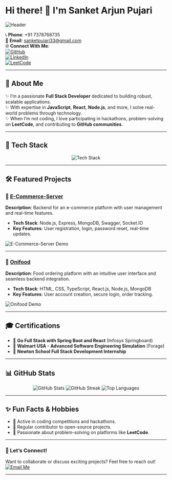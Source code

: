 # Hi there! 👋 I'm Sanket Arjun Pujari

![Header](https://user-images.githubusercontent.com/your-image-link/header.gif)

📞 **Phone**: +91 7378768735  
📧 **Email**: sanketpujari33@gmail.com  
🌐 **Connect With Me**:  
[![GitHub](https://img.shields.io/badge/GitHub-Profile-black?style=for-the-badge&logo=github)](https://github.com/Sanketpujari33)  
[![LinkedIn](https://img.shields.io/badge/LinkedIn-Connect-blue?style=for-the-badge&logo=linkedin)](https://www.linkedin.com/in/sanketpujari33/)  
[![LeetCode](https://img.shields.io/badge/LeetCode-Profile-orange?style=for-the-badge&logo=leetcode)](https://leetcode.com/Sanketpujari33/)

---

## 🌟 About Me

✨ I’m a passionate **Full Stack Developer** dedicated to building robust, scalable applications.  
✨ With expertise in **JavaScript**, **React**, **Node.js**, and more, I solve real-world problems through technology.  
✨ When I’m not coding, I love participating in hackathons, problem-solving on **LeetCode**, and contributing to **GitHub communities**.

---

## 🚀 Tech Stack

<div align="center">
  <img src="https://skillicons.dev/icons?i=html,css,js,react,nodejs,express,mongodb,redux,tailwind,bootstrap,java,mysql,python" alt="Tech Stack" />
</div>

---

## 🛠️ Featured Projects

### 🌟 [E-Commerce-Server](https://github.com/Sanketpujari33/e-commerce-server)

**Description**: Backend for an e-commerce platform with user management and real-time features.

- **Tech Stack**: Node.js, Express, MongoDB, Swagger, Socket.IO
- **Key Features**: User registration, login, password reset, real-time updates.

![E-Commerce-Server Demo](https://user-images.githubusercontent.com/your-image-link/ecommerce-demo.gif)

---

### 🌟 [Onifood](https://github.com/Sanketpujari33/onifood)

**Description**: Food ordering platform with an intuitive user interface and seamless backend integration.

- **Tech Stack**: HTML, CSS, TypeScript, React.js, Node.js, MongoDB
- **Key Features**: User account creation, secure login, order tracking.

![Onifood Demo](https://user-images.githubusercontent.com/your-image-link/onifood-demo.gif)

---

## 🎓 Certifications

- 🌟 **Go Full Stack with Spring Boot and React** (Infosys Springboard)
- 🌟 **Walmart USA - Advanced Software Engineering Simulation** (Forage)
- 🌟 **Newton School Full Stack Development Internship**

---

## 📊 GitHub Stats

<div align="center">
  <img src="https://github-readme-stats.vercel.app/api?username=Sanketpujari33&show_icons=true&theme=radical" alt="GitHub Stats" />
  <img src="https://github-readme-streak-stats.herokuapp.com/?user=Sanketpujari33&theme=radical" alt="GitHub Streak" />
  <img src="https://github-readme-stats.vercel.app/api/top-langs/?username=Sanketpujari33&layout=compact&theme=radical" alt="Top Languages" />
</div>

---

## ✨ Fun Facts & Hobbies

- 🎯 Active in coding competitions and hackathons.
- 🎯 Regular contributor to open-source projects.
- 🎯 Passionate about problem-solving on platforms like **LeetCode**.

---

### 📩 Let’s Connect!

Want to collaborate or discuss exciting projects? Feel free to reach out!  
[![Email Me](https://img.shields.io/badge/Email%20Me-Click%20Here-green?style=for-the-badge)](mailto:sanketpujari33@gmail.com)

---
